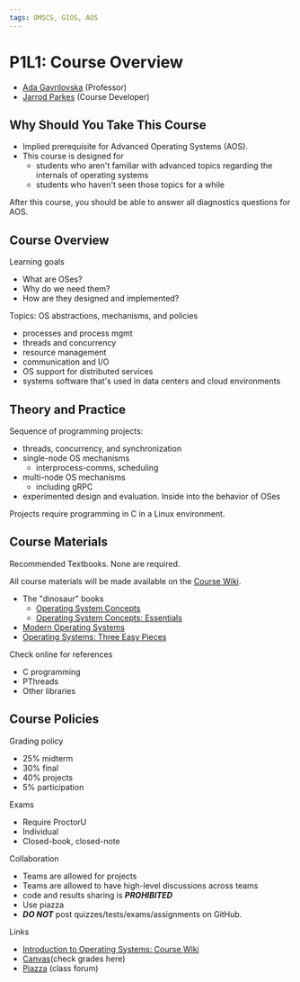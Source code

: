 ```yaml
---
tags: OMSCS, GIOS, AOS
---
```

# P1L1: Course Overview
-   [Ada Gavrilovska](http://www.cc.gatech.edu/home/ada/) (Professor)
-   [Jarrod Parkes](https://plus.google.com/+JarrodParkesUdacity/about) (Course Developer)

## Why Should You Take This Course

- Implied prerequisite for Advanced Operating Systems (AOS).
- This course is designed for
	- students who aren't familiar with advanced topics regarding the internals of operating systems
	- students who haven't seen those topics for a while

After this course, you should be able to answer all diagnostics questions for AOS.

## Course Overview

Learning goals
- What are OSes?
- Why do we need them?
- How are they designed and implemented?

Topics: OS abstractions, mechanisms, and policies
- processes and process mgmt
- threads and concurrency
- resource management
- communication and I/O
- OS support for distributed services
- systems software that's used in data centers and cloud environments

## Theory and Practice

Sequence of programming projects:
- threads, concurrency, and synchronization
- single-node OS mechanisms
	- interprocess-comms, scheduling
- multi-node OS mechanisms
	- including gRPC
- experimented design and evaluation. Inside into the behavior of OSes

Projects require programming in C in a Linux environment.

## Course Materials

Recommended Textbooks. None are required.

All course materials will be made available on the [Course Wiki](https://www.udacity.com/wiki/ud923).

- The "dinosaur" books
	- [Operating System Concepts](http://www.amazon.com/Operating-System-Concepts-Abraham-Silberschatz/dp/1118063333/ref=dp_ob_title_bk)
	- [Operating System Concepts: Essentials](http://www.amazon.com/Operating-Concepts-Essentials-Abraham-Silberschatz/dp/1118804929/ref=sr_1_1?s=books&ie=UTF8&qid=1415311059&sr=1-1&keywords=operating+system+concepts+essentials)
- [Modern Operating Systems](http://www.amazon.com/Modern-Operating-Systems-4th-Edition/dp/013359162X/ref=dp_ob_title_bk)
- [Operating Systems: Three Easy Pieces](http://pages.cs.wisc.edu/~remzi/OSTEP/)

Check online for references
- C programming
- PThreads
- Other libraries

## Course Policies

Grading policy
- 25% midterm
- 30% final
- 40% projects
- 5% participation

Exams
- Require ProctorU
- Individual
- Closed-book, closed-note

Collaboration
- Teams are allowed for projects
- Teams are allowed to have high-level discussions across teams
- code and results sharing is ***PROHIBITED***
- Use piazza
- ***DO NOT*** post quizzes/tests/exams/assignments on GitHub.

Links
-   [Introduction to Operating Systems: Course Wiki](https://www.udacity.com/wiki/ud923)
-   [Canvas](https://canvas.gatech.edu/)(check grades here)
-   [Piazza](http://piazza.com/) (class forum)
